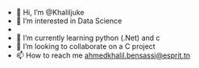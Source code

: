 - 👋 Hi, I’m @Khaliljuke
- 👀 I’m interested in Data Science
- 
- 🌱 I’m currently learning python (.Net) and c
- 💞️ I’m looking to collaborate on a C project 
- 📫 How to reach me ahmedkhalil.bensassi@esprit.tn 

<!---
Khaliljuke/Khaliljuke is a ✨ special ✨ repository because its `README.md` (this file) appears on your GitHub profile.
You can click the Preview link to take a look at your changes.
--->
